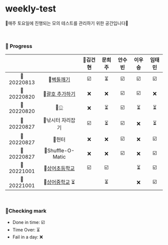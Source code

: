 # weekly-test
🍒매주 토요일에 진행되는 모의 테스트를 관리하기 위한 공간입니다🍒


<br>


### 🍒 Progress

|              |             | 👑김건현    | 문희주        | 안수빈       | 이우승       | 임태민        |
| :---------:  | :---------: |  :---------:  |  :---------: | :---------:  | :---------:  | :---------:  |
| 📅20220813     | 📜[벽돌깨기](https://swexpertacademy.com/main/code/problem/problemDetail.do?contestProbId=AWXRQm6qfL0DFAUo&) | ☑️   |  ⏳  | ☑️  |  ☑️  |  ☑️ |
| 📅20220820     | 📜[괄호 추가하기](https://www.acmicpc.net/problem/16637) |  ❌  | ❌  | ☑️  | ☑️   |  ❌ |
| 📅20220820     | 📜[⚾](https://www.acmicpc.net/problem/17281) |  ❌  | ⏳  |  ☑️ | ⏳   | ⏳ |
| 📅20220827   | 📜낚시터 자리잡기                |  ☑️  |  ⏳ | ☑️  |  ❌ |   ⏳ |
| 📅20220827   | 📜헌터                            |     ❌    |  ❌ | ☑️  | ❌  |  ☑️  |
| 📅20220827   | 📜Shuffle-O-Matic               |  ❌  | ❌  | ☑️  | ❌  | ☑️  |
| 📅20221001   | 📜[상어초등학교](https://www.acmicpc.net/problem/21608)           |  ☑️  | ☑️  |   | ⏳  |  ☑️ |
| 📅20221001   | 📜[상어중학교](https://www.acmicpc.net/problem/21609)        ⏳    |    | ⏳  |   | ❌  | ☑️  |


<br>

### 🍒Checking mark
* Done in time: ☑️ <br>
* Time Over: ⏳ <br>
* Fail in a day: ❌ <br>
